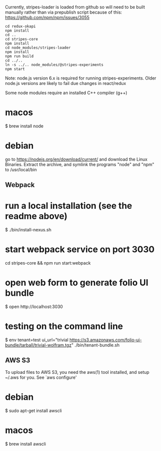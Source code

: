 Currently, stripes-loader is loaded from github so will need to be built manually rather than via prepublish script because of this:
https://github.com/npm/npm/issues/3055

    cd redux-okapi
    npm install
    cd ..
    cd stripes-core
    npm install
    cd node_modules/stripes-loader
    npm install
    npm run build
    cd ../..
    ln -s ../.. node_modules/@stripes-experiments
    npm start

Note: node.js version 6.x is required for running stripes-experiments. Older node.js 
versions are likely to fail due changes in react/redux

Some node modules require an installed C++ compiler (g++)

# macos
$ brew install node

# debian
go to https://nodejs.org/en/download/current/ and download the Linux Binaries. Extract the
archive, and symlink the programs "node" and "npm" to /usr/local/bin

Webpack
----------------------------------------------------
# run a local installation (see the readme above)
$ ./bin/install-nexus.sh

# start webpack service on port 3030
cd stripes-core && npm run start:webpack 

# open web form to generate folio UI bundle
$ open http://localhost:3030

# testing on the command line
$ env tenant=test ui_url="trivial https://s3.amazonaws.com/folio-ui-bundle/tarball/trivial-wolfram.tgz" ./bin/tenant-bundle.sh

AWS S3
-------------
To upload files to AWS S3, you need the aws(1) tool installed, and setup ~/.aws
for you. See `aws configure'

# debian
$ sudo apt-get install awscli

# macos
$ brew install awscli
